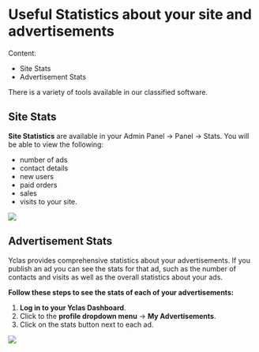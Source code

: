 # Useful Statistics about your site and advertisements
Content:
-   Site Stats
-   Advertisement Stats

There is a variety of tools available in our classified software. 

## Site Stats

**Site Statistics**  are available in your Admin Panel -> Panel -> Stats. You will be able to view the following: 

* number of ads
* contact details
* new users
* paid orders
* sales 
* visits to your site.

![](https://github.com/yclas/guides/blob/master/images/site-stats.png)

## Advertisement Stats

Yclas provides comprehensive statistics about your advertisements. If you publish an ad you can see the stats for that ad, such as the number of contacts and visits as well as the overall statistics about your ads.

**Follow these steps to see the stats of each of your advertisements:**

1.  **Log in to your Yclas Dashboard**.
2.  Click to the  **profile dropdown menu**  ->  **My Advertisements**.
3.  Click on the stats button next to each ad.

![](https://github.com/yclas/guides/blob/master/images/ad-stats.png)



